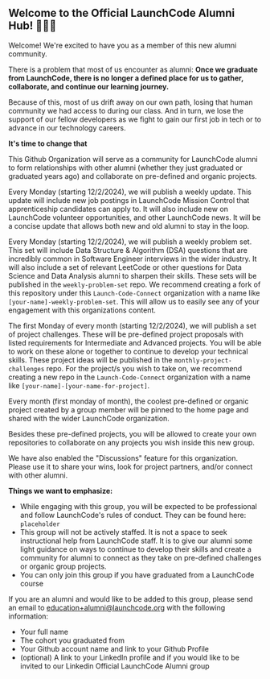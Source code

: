 ## Welcome to the Official LaunchCode Alumni Hub! 🚀🚀🚀

Welcome! We're excited to have you as a member of this new alumni community.

There is a problem that most of us encounter as alumni: 
**Once we graduate from LaunchCode, there is no longer a defined place for us to gather, collaborate, and continue our learning journey.** 

Because of this, most of us drift away on our own path, losing that human community we had access to during our class.
And in turn, we lose the support of our fellow developers as we fight to gain our first job in tech or to advance in our technology careers.

**It's time to change that**

This Github Organization will serve as a community for LaunchCode alumni to form relationships with other alumni (whether they just graduated or graduated years ago) and collaborate on pre-defined and organic projects. 

Every Monday (starting 12/2/2024), we will publish a weekly update.
This update will include new job postings in LaunchCode Mission Control that apprenticeship candidates can apply to.
It will also include new on LaunchCode volunteer opportunities, and other LaunchCode news. 
It will be a concise update that allows both new and old alumni to stay in the loop.

Every Monday (starting 12/2/2024), we will publish a weekly problem set. 
This set will include Data Structure & Algorithm (DSA) questions that are incredibly common in Software Engineer interviews in the wider industry.
It will also include a set of relevant LeetCode or other questions for Data Science and Data Analysis alumni to sharpen their skills.
These sets will be published in the `weekly-problem-set` repo. 
We recommend creating a fork of this repository under this `Launch-Code-Connect` organization with a name like `[your-name]-weekly-problem-set`.
This will allow us to easily see any of your engagement with this organizations content.

The first Monday of every month (starting 12/2/2024), we will publish a set of project challenges.
These will be pre-defined project proposals with listed requirements for Intermediate and Advanced projects.
You will be able to work on these alone or together to continue to develop your technical skills.
These project ideas will be published in the `monthly-project-challenges` repo.
For the project/s you wish to take on, we recommend creating a new repo in the `Launch-Code-Connect` organization with a name like `[your-name]-[your-name-for-project]`.

Every month (first monday of month), the coolest pre-defined or organic project created by a group member will be pinned to the home page and shared with the wider LaunchCode organization.

Besides these pre-defined projects, you will be allowed to create your own repositories to collaborate on any projects you wish inside this new group.

We have also enabled the "Discussions" feature for this organization.
Please use it to share your wins, look for project partners, and/or connect with other alumni.

**Things we want to emphasize:**
*  While engaging with this group, you will be expected to be professional and follow LaunchCode's rules of conduct. They can be found here: `placeholder`
*  This group will not be actively staffed. It is not a space to seek instructional help from LaunchCode staff. It is to give our alumni some light guidance on ways to continue to develop their skills and create a community for alumni to connect as they take on pre-defined challenges or organic group projects.
* You can only join this group if you have graduated from a LaunchCode course

If you are an alumni and would like to be added to this group, please send an email to education+alumni@launchcode.org with the following information:
- Your full name
- The cohort you graduated from 
- Your Github account name and link to your Github Profile
- (optional) A link to your LinkedIn profile and if you would like to be invited to our Linkedin Official LaunchCode Alumni group 

